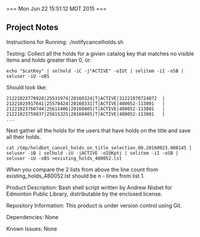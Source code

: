 === Mon Jun 22 15:51:12 MDT 2015 ===

Project Notes
-------------

Instructions for Running:
./notifycancelholds.sh

Testing:
Collect all the holds for a givien catalog key that matches no visible items and holds greater than 0, or:
```
echo "$catKey" | selhold -iC -j"ACTIVE" -oIUt | selitem -iI -oSB | seluser -iU -oBS
```
Should look like:
```
21221023778928|25531974|20160324|T|ACTIVE|31221070724872  |
21221023917641|25578424|20160331|T|ACTIVE|480052-113001   |
21221023760744|25611406|20160405|T|ACTIVE|480052-113001   |
21221023759837|25615325|20160405|T|ACTIVE|480052-113001   |
...
```
Next gather all the holds for the users that have holds on the title and save all their holds.
```
cat /tmp/holdbot_cancel_holds_on_title_selection.00.20160923.080145 | seluser -iB | selhold -iU -jACTIVE -oIUKptj | selitem -iI -oSB | seluser -iU -oBS >existing_holds_480052.lst
```
When you compare the 2 lists from above the line count from existing_holds_480052.lst should be n - lines from list 1.

Product Description:
Bash shell script written by Andrew Nisbet for Edmonton Public Library, distributable by the enclosed license.

Repository Information:
This product is under version control using Git.

Dependencies:
None

Known Issues:
None
